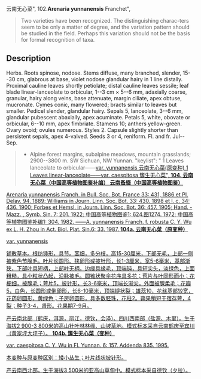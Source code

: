 云南无心菜",
102.**Arenaria yunnanensis** Franchet",

> Two varieties have been recognized. The distinguishing charac-ters seem to be only a matter of degree, and the variation pattern should be studied in the field. Perhaps this variation should not be the basis for formal recognition of taxa.

## Description
Herbs. Roots spinose, nodose. Stems diffuse, many branched, slender, 15--30 cm, glabrous at base, violet nodose glandular hairy in 1 line distally. Proximal cauline leaves shortly petiolate; distal cauline leaves sessile; leaf blade linear-lanceolate to orbicular, 1--3 cm × 5--6 mm, adaxially coarse, granular, hairy along veins, base attenuate, margin ciliate, apex obtuse, mucronate. Cymes conic, many flowered; bracts similar to leaves but smaller. Pedicel slender, glandular hairy. Sepals 5, lanceolate, 3--6 mm, glandular pubescent abaxially, apex acuminate. Petals 5, white, obovate or orbicular, 6--10 mm, apex fimbriate. Stamens 10; anthers yellow-green. Ovary ovoid; ovules numerous. Styles 2. Capsule slightly shorter than persistent sepals, apex 4-valved. Seeds 3 or 4, reniform. Fl. and fr. Jul--Sep.

> * Alpine forest margins, subalpine meadows, mountain grasslands; 2900--3800 m. SW Sichuan, NW Yunnan.
  "keylist": "
1 Leaves lanceolate to orbicular——<a href='/info/Arenaria yunnanensis var. yunnanensis?t=foc'>var. yunnanensis 云南无心菜(原变种)
1 Leaves linear-lanceolate——<a href='/info/Arenaria yunnanensis var. caespitosa?t=foc'>var. caespitosa 簇生无心菜",
**104. 云南无心菜（中国高等植物图鉴补编） 云南蚤缀（中国高等植物图鉴）**

Arenaria yunnanensis Franch. in Bull. Soc. Bot. France 33: 431, 1886 et Pl. Delav. 94. 1889; Williams in Journ. Linn. Soc. Bot. 33: 430. 1898 et l. c. 34: 436. 1900; Forbes et Hemsl. in Journ. Linn. Soc. Bot. 36: 457. 1905; Hand. -Mazz. , Symb. Sin. 7: 201. 1922; 中国高等植物图鉴1: 624.图1274. 1972; 中国高等植物图鉴补编1: 304. 1982. ——A. yunnanensis Franch. f. robusta C. Y. Wu ex L. H. Zhou in Act. Biol. Plat. Sin.6: 33. 1987.
**104a. 云南无心菜（原变种）**

var. yunnanensis

铺散草本。根纺锤形，具节。茎细，多分枝，高15-30厘米，下部无毛，上部一侧被紫色节腺毛。叶片长圆形、狭卵形或披针形，长1-3厘米，宽5-6毫米，基部渐狭，下部叶具短柄，上部叶无柄，边缘具缘毛，顶端钝，具短尖头，淡绿色，上面粗糙，具小粒状凸起，沿脉被毛。圆锥状聚伞花序具多花；苞片与叶同形而小；花梗细，被腺毛；萼片5，披针形，长3-6毫米，顶端长渐尖，外面被腺柔毛；花瓣5，白色，长圆形或倒卵形，长6-10毫米，顶端繸状裂；雄蕊10，花丝基部较宽，花药卵圆形，黄绿色；子房卵圆形，具多数胚珠，花柱2。蒴果稍短于宿存萼，4裂；种子3-4，肾形。花果期7-9月。

产云南北部（鹤庆，洱源，丽江，德钦，会泽）、四川西南部（盐源、木里）。生于海拔2 900-3 800米的高山针叶林林缘、山坡草地。模式标本采自云南鹤庆至宾川（黄家坪大坪子）。
**104b. 簇生无心菜（变种）**

var. caespitosa C. Y. Wu in Fl. Yunnan. 6: 157. Addenda 835. 1995.

本变种与原变种区别：矮小丛生；叶片线状披针形。

产云南西北部。生于海拔3 500米的亚高山草甸中。模式标本采自德钦（夕拉）。
